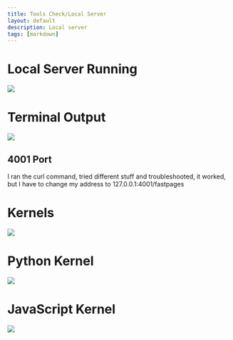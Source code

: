```yaml
---
title: Tools Check/Local Server
layout: default
description: Local server
tags: [markdown]
---
```


# Local Server Running

<img src="{{site.baseurl}}/images/proofcsp.png">

# Terminal Output
<img src="{{site.baseurl}}/images/proofcsp2.png">

## 4001 Port

I ran the curl command, tried different stuff and troubleshooted, it worked, but I have to change my address to 127.0.0.1:4001/fastpages

# Kernels
<img src="{{site.baseurl}}/images/kernel.png">

# Python Kernel
<img src="{{site.baseurl}}/images/python3.png">

# JavaScript Kernel
<img src="{{site.baseurl}}/images/python4.png">